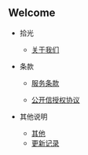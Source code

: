 ## Welcome

- 拾光

   - [关于我们](about.md)

- 条款

  - [服务条款](pravicy.md)
  
  - [公开信授权协议](public.md)

- 其他说明

  - [其他](other.md)
  - [更新记录](update.md)

